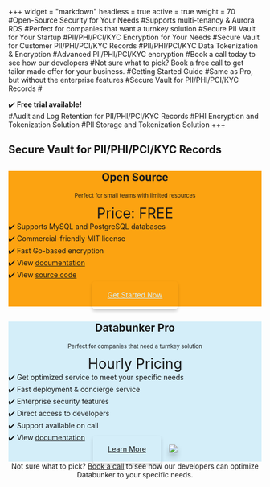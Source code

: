+++
widget = "markdown"
headless = true
active = true
weight = 70
#Open-Source Security for Your Needs
#Supports multi-tenancy & Aurora RDS
#Perfect for companies that want a turnkey solution
#Secure PII Vault for Your Startup
#PII/PHI/PCI/KYC Encryption for Your Needs
#Secure Vault for Customer PII/PHI/PCI/KYC Records
#PII/PHI/PCI/KYC Data Tokenization & Encryption
#Advanced PII/PHI/PCI/KYC encryption
#Book a call today to see how our developers
#Not sure what to pick? Book a free call to get tailor made offer for your business.
#Getting Started Guide
#Same as Pro, but without the enterprise features
#Secure Vault for PII/PHI/PCI/KYC Records
#<div class="pline">✔️ <b>Free trial available!</b></div>
#Audit and Log Retention for PII/PHI/PCI/KYC Records
#PHI Encryption and Tokenization Solution
#PII Storage and Tokenization Solution
+++
<h2 class="text-center mb-3">Secure Vault for PII/PHI/PCI/KYC Records</h2>

<div class="row justify-content-center mb-4">
<div class="col-12 col-md-6 mt-3">
<div class="pricecolumn" style="background:#FCA311;">
<div class="grey text-center mt-2"><h2 style="text-align:center;">Open Source</h2></div>
<div class="grey"><p style="font-size:80%;text-align:center;">Perfect for small teams with limited resources</p></div>
<div class="grey mprice"><p style="font-size:200%;text-align:center;margin:0;">Price: FREE</p></div>
<section class="mb-3">
<!-- <div class="pline">✔️ Instant backend GDPR, HIPAA, ISO 27001, and SOC2 compliance</div> -->
<div class="pline">✔️ Supports MySQL and PostgreSQL databases</div>
<div class="pline">✔️ Commercial-friendly MIT license</div>
<div class="pline">✔️ Fast Go-based encryption</div>
<div class="pline">✔️ View <a href="/doc/introduction/" target="_blank">documentation<a></div>
<div class="pline">✔️ View <a href="https://github.com/securitybunker/databunker/" target="_blank">source code<a></div>
<div class="pline">&nbsp;</div>
</section>
<div class="grey yprice" style="padding-bottom:15px;text-align:center;">
<center class="mb-2"><a href="https://databunker.org/doc/start/" class="btn-outline-primary btn-lg btn page-scroll mt-2" style='border-radius:5px!important;padding: 18px 30px 20px !important;box-shadow:0 4px 6px 0 rgba(0,0,0,0.2);border-color:#d4eef9;color:#d4eef9;'>Get Started Now</a></center>
</div></div></div>
<div class="col-12 col-md-6 mt-3 mobile-hide" style="display:none1;">
<div class="pricecolumn" style="background:#d4eef9;">
<div class="grey text-center mt-2"><h2 style="text-align:center;">Databunker Pro</h2></div>
<div class="grey"><p style="font-size:80%;text-align:center;">Perfect for companies that need a turnkey solution</p></div>
<div class="grey mprice"><p style="font-size:200%;text-align:center;margin:0;">Hourly Pricing</p></div>
<section class="mb-3">
<div class="pline">✔️ Get optimized service to meet your specific needs</div>
<div class="pline">✔️ Fast deployment & concierge service</div>
<div class="pline">✔️ Enterprise security features</div>
<div class="pline">✔️ Direct access to developers</div>
<div class="pline">✔️ Support available on call</div>
<div class="pline">✔️ View <a href="/databunker-pro/">documentation</a></div>
</section>
<div class="grey yprice" style="padding-bottom:15px;text-align:center;">
<center class="mb-2">
<!-- <a href="javascript:void(0);" onclick="request_free_trial();" class="btn-primary btn-lg btn page-scroll mt-2" style='border-radius:5px!important;padding: 18px 30px 20px !important;box-shadow:0 4px 6px 0 rgba(0,0,0,0.2);'>Request Free Trial</a>&nbsp;&nbsp;&nbsp;-->
<a href="/databunker-pro/" class="btn-outline-primary btn-lg btn page-scroll mt-2" style='vertical-align:top;border-radius:5px!important;padding: 18px 30px 20px !important;box-shadow:0 4px 6px 0 rgba(0,0,0,0.2);'>Learn More</a>&nbsp;&nbsp;&nbsp; <a href="javascript:void(0);" onclick="request_free_trial();" class="mt-2" style='display:inline-block;'><img src="/img/aws-marketplace-btn.svg" "Available in AWS Marketplace" style='box-shadow:0 8px 12px 0 rgba(0,0,0,0.2);'/></a></center>
</div></div></div>
</div>

<!--
<center>Not sure what to pick? Start with our free website check.</center>
<center><a href="javascript:void(0);" onclick="new_meeting()">Book a free call</a> to get tailor made offer for your business.</center>
-->

<center>Not sure what to pick? <a href="/api/meeting.php?a=plans" onclick="new_meeting()">Book a call</a> to see how our developers can optimize Databunker to your specific needs.</center>

